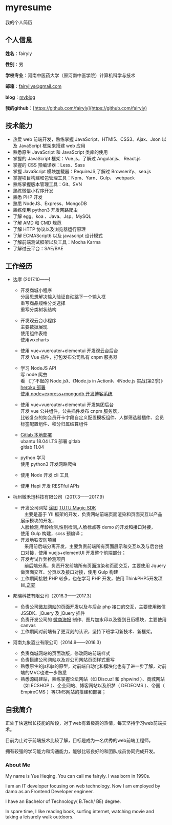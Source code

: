 # myresume

我的个人简历


## 个人信息

**姓名**：fairyly

**性别**：男

**学校专业**：河南中医药大学（原河南中医学院）计算机科学与技术

**邮箱**：fairyilys@gmail.com

**blog**：[myblog](https://fairyly.github.io/myblog)

**我的github**：[https://github.com/fairyly](https://github.com/fairyly)

## 技术能力

* 热爱 web 前端开发，熟练掌握 JavaScript、HTMl5、CSS3、Ajax、Json 以及 JavaScript 框架来搭建 web 应用
* 熟悉原生 JavaScript 和 JavaScript 类库的使用
* 掌握的 JavaScript 框架：Vue.js，了解过 Angular.js、 React.js
* 掌握的 CSS 预编译器：Less、Sass
* 掌握 JavaScript 模块加载器：RequireJS,了解过 Browserify、sea.js
* 掌握项目构建和包管理工具：Npm、Yarn、Gulp、 webpack
* 熟练掌握版本管理工具：Git、SVN
* 熟练微信小程序开发
* 熟悉 PHP 开发
* 熟悉 NodeJS、Express、MongoDB
* 熟练使用 python3 开发网路爬虫
* 了解 egg、koa 、Java、Jsp、MySQL
* 了解 AMD 和 CMD 规范
* 了解 HTTP 协议以及浏览器运行原理
* 了解 ECMAScript6 以及 javascript 设计模式
* 了解前端测试框架以及工具：Mocha Karma
* 了解过云平台：SAE/BAE

## 工作经历

- 达摩 (2017.10——)
  + 开发商城小程序   
    分层思想解决输入验证自动跳下一个输入框  
    重写商品规格分类选择  
    重写分类树状结构
    
  + 开发观云台小程序  
    主要数据展现   
    使用组件表格   
    使用wxcharts   
    
  + 使用 vue+vuerouter+elementui 开发观云台后台  
    开发 Vue 插件，打包发布公司私有 cnpm 服务器  

  + 学习 NodeJS API    
    写 node 爬虫  
    看 《了不起的 Node.js》、《Node.js in Action》、《Node.js 实战(第2季)》  
    [heroku 部署](https://github.com/fairyly/html-demo/blob/gh-pages/heroku%20%E9%83%A8%E7%BD%B2.md)  
    [使用 node+express+mongodb 开发博客系统](https://desolate-coast-83590.herokuapp.com/posts)  
    
  + 使用 vue+vuerouter+elementui 开发集团后台  
    开发 vue 公共组件，公共插件发布 cnpm 服务器，  
    比较复杂的如会员开卡字段自定义配置模板组件、人群筛选器插件、会员标签配置组件、积分归属结算组件
   
  + [Gitlab 本地部署](https://github.com/fairyly/mynodejs/blob/gh-pages/Gitlab%20%E6%9C%AC%E5%9C%B0%E9%83%A8%E7%BD%B2.md)  
    ubantu 18.04 LTS 部署 gitlab   
    gitlab 11.04  

  + python 学习  
    使用 python3 开发网路爬虫  
  + 使用 Node 开发 cli 工具

  + 使用 Hapi 开发 RESTful APIs

- 杭州微禾迅科技有限公司（2017.3——2017.9）   
  + 开发公司网站 [涂图](https://tutucloud.com)  [TUTU Magic SDK](https://magic.tutucloud.com/)  
    主要是基于 YII 框架的开发，负责网站前端页面渲染和页面交互以产品展示模块的开发，  
    人脸检测,年龄检测,性别检测,人脸标点等 demo 的开发和接口对接，  
    使用 Gulp 构建，scss 预编译；
  + 开发地铁安防项目   
    采用前后端分离开发，主要负责前端所有页面展示和交互以及与后台接口对接，使用 vuejs+elementUI 开发整个前端部分；
  + 开发考试作弊检测项目  
    前后端分离，负责开发前端所有页面渲染和页面交互，主要使用 Jquery 做页面交互、分页以及接口对接，使用 Gulp 构建
  + 工作期间接触 PHP 较多，也在学习 PHP 开发，使用 ThinkPHP5开发项目,[之梦](http://yuelao.ahchaonong.com)

  
- 邦瑞科技有限公司（2016.3——2017.3）
  + 负责公司[微友网站](http://www.wechatw.com/index.php)的页面开发以及与后台 php 接口的交互，主要使用微信 JSSDK、jQuery 及 jQuery 插件
  + 负责开发公司的 [微商海报](http://www.wechatw.com/index.php/poster-index.html) 制作、图片加水印以及签到日历模块，主要使用 canvas
  + 工作期间对前端有了更深刻的认识，坚持下班学习新技术、新框架。
  
  
- 河南九象酒业有限公司（2014.9——2016.3）
  + 负责商城网站的页面改版，修改网站前端样式
  + 负责搭建公司网站以及对公司网站页面样式重写
  + 熟悉原生的js和js的原型，对前端自动化和模块化也有了进一步了解，对前端的MVC也进一步熟悉
  + 熟悉源码建站，熟练掌握论坛网站（如 Discuz! 和 phpwind ）、商城网站（如 ECSHOP ）、企业网站、博客网站以及织梦（ DEDECMS ）、帝国（ EmpireCMS ）等CMS网站的搭建和部署；
  
## 自我简介

正处于快速增长技能的阶段，对于web有着极高的热情，每天坚持学习web前端技术。

目前为止对于前端技术比较了解，目标是成为一名优秀的web前端工程师。

拥有较强的学习能力和沟通能力，能够比较良好的和团队成员协同完成开发。


### About Me
My name is Yue Heqing. You can call me fairyly. I was born in 1990s.

I am an IT developer focusing on web technology. Now I am employed by damo as an Frontend Developer engineer.

I have an Bachelor of Technology( B.Tech/ BE) degree.

In spare time, I like reading book, surfing internet, watching movie and taking a leisurely walk outdoors.

